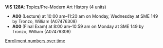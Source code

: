 **VIS 128A**: Topics/Pre-Modern Art History (4 units)

- **A00** (Lecture) at 10:00 am–11:20 am on Monday, Wednesday at SME 149 by Tronzo, William (A07476308)
- **A00** (Final Exam) at 8:00 am–10:59 am on Monday at SME 149 by Tronzo, William (A07476308)

[Enrollment numbers over time](./VIS128A.tsv)
